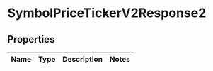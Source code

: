

# SymbolPriceTickerV2Response2


## Properties

| Name | Type | Description | Notes |
|------------ | ------------- | ------------- | -------------|



